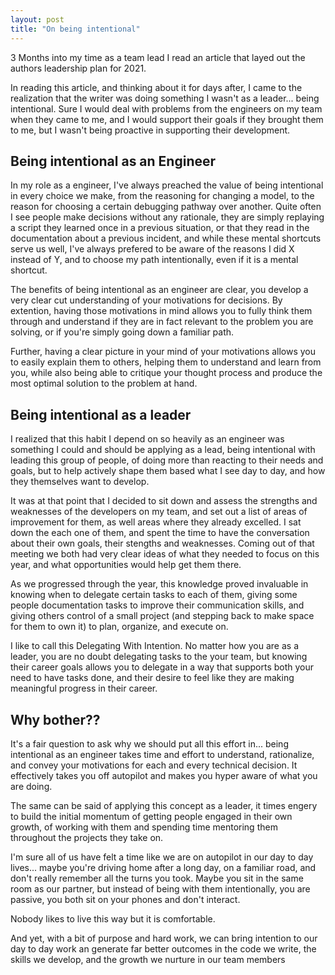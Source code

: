 ```yaml
---
layout: post
title: "On being intentional"
---
```


3 Months into my time as a team lead I read an article that layed out the authors leadership plan for 2021. 

In reading this article, and thinking about it for days after, I came to the realization that the writer was doing something I wasn't as a leader... being intentional. Sure I would deal with problems from the engineers on my team when they came to me, and I would support their goals if they brought them to me, but I wasn't being proactive in supporting their development.

## Being intentional as an Engineer

In my role as a engineer, I've always preached the value of being intentional in every choice we make, from the reasoning for changing a model, to the reason for choosing a certain debugging pathway over another. Quite often I see people make decisions without any rationale, they are simply replaying a script they learned once in a previous situation, or that they read in the documentation about a previous incident, and while these mental shortcuts serve us well, I've always prefered to be aware of the reasons I did X instead of Y, and to choose my path intentionally, even if it is a mental shortcut.

The benefits of being intentional as an engineer are clear, you develop a very clear cut understanding of your motivations for decisions. By extention, having those motivations in mind allows you to fully think them through and understand if they are in fact relevant to the problem you are solving, or if you're simply going down a familiar path. 

Further, having a clear picture in your mind of your motivations allows you to easily explain them to others, helping them to understand and learn from you, while also being able to critique your thought process and produce the most optimal solution to the problem at hand.

## Being intentional as a leader

I realized that this habit I depend on so heavily as an engineer was something I could and should be applying as a lead, being intentional with leading this group of people, of doing more than reacting to their needs and goals, but to help actively shape them based what I see day to day, and how they themselves want to develop. 

It was at that point that I decided to sit down and assess the strengths and weaknesses of the developers on my team, and set out a list of areas of improvement for them, as well areas where they already excelled. I sat down the each one of them, and spent the time to have the conversation about their own goals, their stengths and weaknesses. Coming out of that meeting we both had very clear ideas of what they needed to focus on this year, and what opportunities would help get them there. 

As we progressed through the year, this knowledge proved invaluable in knowing when to delegate certain tasks to each of them, giving some people documentation tasks to improve their communication skills, and giving others control of a small project (and stepping back to make space for them to own it) to plan, organize, and execute on.

I like to call this Delegating With Intention. No matter how you are as a leader, you are no doubt delegating tasks to the your team, but knowing their career goals allows you to delegate in a way that supports both your need to have tasks done, and their desire to feel like they are making meaningful progress in their career.

## Why bother??

It's a fair question to ask why we should put all this effort in... being intentional as an engineer takes time and effort to understand, rationalize, and convey your motivations for each and every technical decision. It effectively takes you off autopilot and makes you hyper aware of what you are doing.

The same can be said of applying this concept as a leader, it times engery to build the initial momentum of getting people engaged in their own growth, of working with them and spending time mentoring them throughout the projects they take on.

I'm sure all of us have felt a time like we are on autopilot in our day to day lives... maybe you're driving home after a long day, on a familiar road, and don't really remember all the turns you took. Maybe you sit in the same room as our partner, but instead of being with them intentionally, you are passive, you both sit on your phones and don't interact. 

Nobody likes to live this way but it is comfortable.

And yet, with a bit of purpose and hard work, we can bring intention to our day to day work an generate far better outcomes in the code we write, the skills we develop, and the growth we nurture in our team members